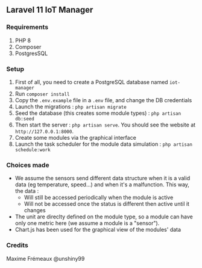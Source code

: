 ## Laravel 11 IoT Manager

### Requirements
1. PHP 8
2. Composer
3. PostgresSQL

### Setup
1. First of all, you need to create a PostgreSQL database named `iot-manager`
2. Run `composer install`
3. Copy the `.env.example` file in a `.env` file, and change the DB credentials
4. Launch the migrations : `php artisan migrate`
5. Seed the database (this creates some module types) : `php artisan db:seed`
6. Then start the server : `php artisan serve`. You should see the website at `http://127.0.0.1:8000`.
7. Create some modules via the graphical interface
8. Launch the task scheduler for the module data simulation : `php artisan schedule:work`

### Choices made
* We assume the sensors send different data structure when it is a valid data (eg temperature, speed...) and when it's a malfunction.
This way, the data : 
    * Will still be accessed periodically when the module is active
    * Will not be accessed once the status is different then active until it changes
* The unit are direclty defined on the module type, so a module can have only one metric here (we assume a module is a "sensor").
* Chart.js has been used for the graphical view of the modules' data

### Credits
Maxime Frémeaux @unshiny99
